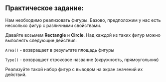 ## Практическое задание:

Нам необходимо реализовать фигуры. Базово, предположим у нас есть несколько фигур с различными свойствами. 

Давайте возьмем **Rectangle** и **Circle**. Над каждой из таких фигур можно выполнять следующие действия: 

`Area()` - возвращает в результате площадь фигуры

`Type()` - возвращает строковое название (окружность, прямоугольник)

Реализуйте такой набор фигур с выводом на экран значений их действий.

